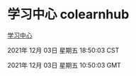 # 学习中心 colearnhub
[学习中心](http://59.174.25.102:56308/colearnhub/)

2021年 12月 03日 星期五 18:50:03 CST

2021年 12月 03日 星期五 10:50:03 GMT
